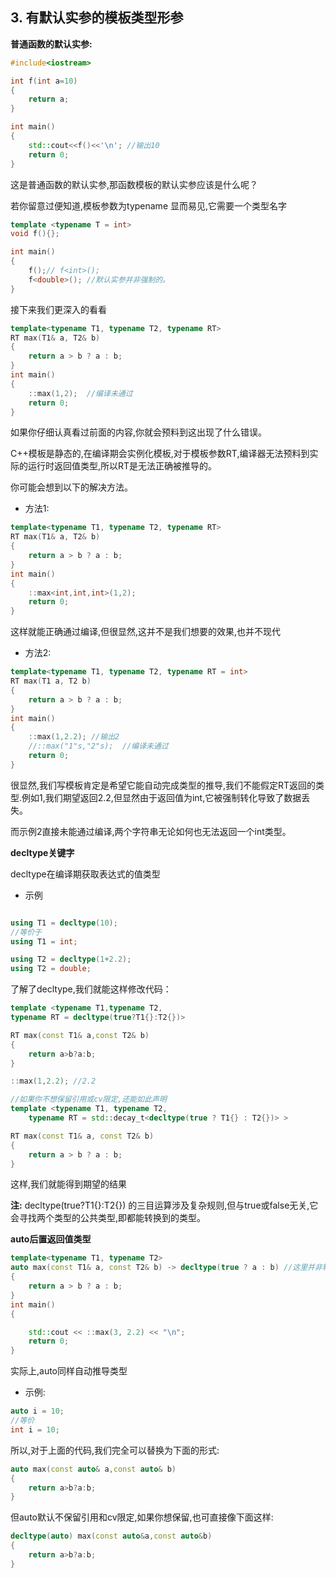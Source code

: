 ## 3. 有默认实参的模板类型形参

**普通函数的默认实参:**
```CPP
#include<iostream>

int f(int a=10)
{
    return a;
}

int main()
{
    std::cout<<f()<<'\n'; //输出10
    return 0;
}
````

这是普通函数的默认实参,那函数模板的默认实参应该是什么呢？

若你留意过便知道,模板参数为typename 显而易见,它需要一个类型名字

```CPP
template <typename T = int>
void f(){};

int main()
{
    f();// f<int>();
    f<double>(); //默认实参并非强制的。
}
`````

接下来我们更深入的看看

````CPP
template<typename T1, typename T2, typename RT>
RT max(T1& a, T2& b)
{
	return a > b ? a : b;
}
int main()
{
	::max(1,2);  //编译未通过
	return 0;
}
````
如果你仔细认真看过前面的内容,你就会预料到这出现了什么错误。

C++模板是静态的,在编译期会实例化模板,对于模板参数RT,编译器无法预料到实际的运行时返回值类型,所以RT是无法正确被推导的。

你可能会想到以下的解决方法。

* 方法1:
````CPP
template<typename T1, typename T2, typename RT>
RT max(T1& a, T2& b)
{
	return a > b ? a : b;
}
int main()
{
	::max<int,int,int>(1,2);  
	return 0;
}
````
这样就能正确通过编译,但很显然,这并不是我们想要的效果,也并不现代

* 方法2:
````CPP
template<typename T1, typename T2, typename RT = int>
RT max(T1 a, T2 b)
{
	return a > b ? a : b;
}
int main()
{
	::max(1,2.2); //输出2  
    //::max("1"s,"2"s);  //编译未通过
	return 0;
}
````
很显然,我们写模板肯定是希望它能自动完成类型的推导,我们不能假定RT返回的类型.例如1,我们期望返回2.2,但显然由于返回值为int,它被强制转化导致了数据丢失。

而示例2直接未能通过编译,两个字符串无论如何也无法返回一个int类型。

**decltype关键字**

decltype在编译期获取表达式的值类型

* 示例
```CPP

using T1 = decltype(10);
//等价于
using T1 = int;

using T2 = decltype(1+2.2);
using T2 = double;
````

了解了decltype,我们就能这样修改代码：
```CPP
template <typename T1,typename T2,
typename RT = decltype(true?T1{}:T2{})>

RT max(const T1& a,const T2& b)
{
    return a>b?a:b;
}

::max(1,2.2); //2.2

//如果你不想保留引用或cv限定,还能如此声明
template <typename T1, typename T2,
	typename RT = std::decay_t<decltype(true ? T1{} : T2{})> >

RT max(const T1& a, const T2& b)
{
	return a > b ? a : b;
}


`````
这样,我们就能得到期望的结果

**注:** decltype(true?T1{}:T2{}) 的三目运算涉及复杂规则,但与true或false无关,它会寻找两个类型的公共类型,即都能转换到的类型。

**auto后置返回值类型**
````CPP
template<typename T1, typename T2>
auto max(const T1& a, const T2& b) -> decltype(true ? a : b) //这里并非辅助推导
{
	return a > b ? a : b;
}
int main()
{

	std::cout << ::max(3, 2.2) << "\n";
	return 0;
}
`````
实际上,auto同样自动推导类型
* 示例:
```CPP
auto i = 10;
//等价
int i = 10;
````

所以,对于上面的代码,我们完全可以替换为下面的形式:
````CPP
auto max(const auto& a,const auto& b)
{
    return a>b?a:b;
}
````
但auto默认不保留引用和cv限定,如果你想保留,也可直接像下面这样:
````CPP
decltype(auto) max(const auto&a,const auto&b)
{
    return a>b?a:b;
}
````

